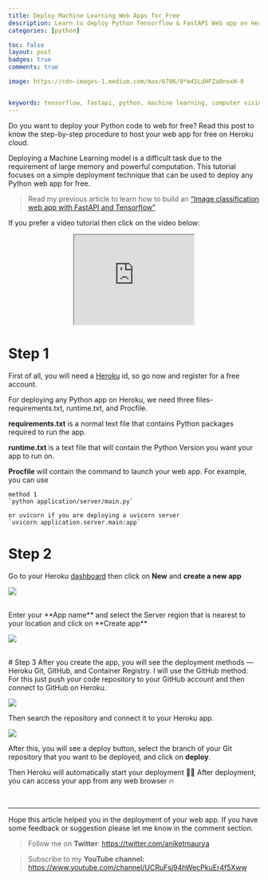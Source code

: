 ```yaml
---
title: Deploy Machine Learning Web Apps for Free
description: Learn to deploy Python Tensorflow & FastAPI Web app on Heroku Cloud in 5 minutes.
categories: [python]

toc: false
layout: post
badges: true
comments: true

image: https://cdn-images-1.medium.com/max/6706/0*m45LdHFZa0noxH-0


keywords: tensorflow, fastapi, python, machine learning, computer vision, deploy, cloud
---
```



Do you want to deploy your Python code to web for free? Read this post to know the step-by-step procedure to host your web app for free on Heroku cloud.

<!-- ![Photo by [Kevin Ku](https://unsplash.com/@ikukevk?utm_source=medium&utm_medium=referral) on [Unsplash](https://unsplash.com?utm_source=medium&utm_medium=referral)](https://cdn-images-1.medium.com/max/6706/0*m45LdHFZa0noxH-0)*Photo by [Kevin Ku](https://unsplash.com/@ikukevk?utm_source=medium&utm_medium=referral) on [Unsplash](https://unsplash.com?utm_source=medium&utm_medium=referral)* -->


Deploying a Machine Learning model is a difficult task due to the requirement of large memory and powerful computation. This tutorial focuses on a simple deployment technique that can be used to deploy any Python web app for free.

> Read my previous article to learn how to build an [“Image classification web app with FastAPI and Tensorflow”](https://towardsdatascience.com/image-classification-api-with-tensorflow-and-fastapi-fc85dc6d39e8?source=friends_link&sk=3f05ddb711a160fa4e350c150aa74a5d)


If you prefer a video tutorial then click on the video below:

<center><iframe width="240" height="180" src="https://www.youtube.com/embed/9gSkdEWx_VA" frameborder="10" allowfullscreen></iframe></center>

# Step 1
First of all, you will need a [Heroku](http://heroku.com) id, so go now and register for a free account.

For deploying any Python app on Heroku, we need three files- requirements.txt, runtime.txt, and Procfile.

**requirements.txt** is a normal text file that contains Python packages required to run the app.

**runtime.txt** is a text file that will contain the Python Version you want your app to run on.

**Procfile** will contain the command to launch your web app. For example, you can use

    method 1
    `python application/server/main.py`

    or uvicorn if you are deploying a uvicorn server
    `uvicorn application.server.main:app`

# Step 2
Go to your Heroku [dashboard](https://dashboard.heroku.com/apps) then click on **New** and **create a new app**

![](https://cdn-images-1.medium.com/max/5724/1*mXrC1C1oudHwF3KAwxUegg.png)

<br>
Enter your **App name** and select the Server region that is nearest to your location and click on **Create app**

![](https://cdn-images-1.medium.com/max/2544/1*_r6QhIjusWh1D2NbzN_iwA.png)

<br>
# Step 3
After you create the app, you will see the deployment methods — Heroku Git, GitHub, and Container Registry. I will use the GitHub method. For this just push your code repository to your GitHub account and then connect to GitHub on Heroku.

![](https://cdn-images-1.medium.com/max/3704/1*Y6f9uWQ7Nf9qXEsG6Zv0pA.png)

Then search the repository and connect it to your Heroku app.

![](https://cdn-images-1.medium.com/max/4836/1*YpVzIgY35QUqq4uS5FKcxw.png)

After this, you will see a deploy button, select the branch of your Git repository that you want to be deployed, and click on **deploy**.

Then Heroku will automatically start your deployment 🎉🎉
After deployment, you can access your app from any web browser 🔥


<br>
<hr>

Hope this article helped you in the deployment of your web app. If you have some feedback or suggestion please let me know in the comment section.

> Follow me on **Twitter**: https://twitter.com/aniketmaurya

> Subscribe to my **YouTube channel:** https://www.youtube.com/channel/UCRuFsj94hWecPkuEr4f5Xww
